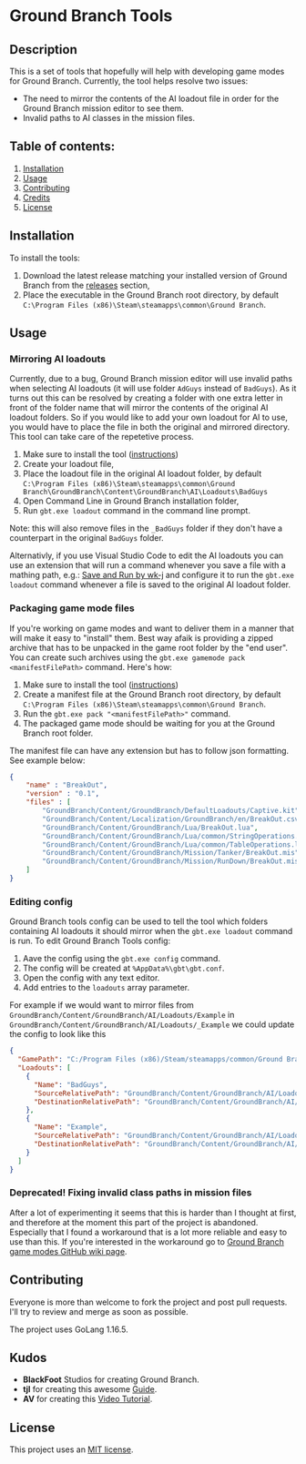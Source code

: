 # Ground Branch Tools

## Description

This is a set of tools that hopefully will help with developing game modes for
Ground Branch. Currently, the tool helps resolve two issues:

* The need to mirror the contents of the AI loadout file in order for the Ground
Branch mission editor to see them.
* Invalid paths to AI classes in the mission files.

## Table of contents:

1. [Installation](#installation)
2. [Usage](#usage)
3. [Contributing](#contributing)
4. [Credits](#credits)
5. [License](#license)

## Installation

To install the tools:

1. Download the latest release matching your installed version of Ground Branch
from the [releases](https://github.com/JakBaranowski/gb-tools/releases) section,
2. Place the executable in the Ground Branch root directory, by default 
`C:\Program Files (x86)\Steam\steamapps\common\Ground Branch`.

## Usage

### Mirroring AI loadouts

Currently, due to a bug, Ground Branch mission editor will use invalid paths when
selecting AI loadouts (it will use folder `AdGuys` instead of `BadGuys`). As it 
turns out this can be resolved by creating a folder with one extra letter in front
of the folder name that will mirror the contents of the original AI loadout folders.
So if you would like to add your own loadout for AI to use, you would have to place
the file in both the original and mirrored directory. This tool can take care of
the repetetive process. 

1. Make sure to install the tool ([instructions](#installation))
2. Create your loadout file,
2. Place the loadout file in the original AI loadout folder, by default 
`C:\Program Files (x86)\Steam\steamapps\common\Ground Branch\GroundBranch\Content\GroundBranch\AI\Loadouts\BadGuys`
3. Open Command Line in Ground Branch installation folder,
4. Run `gbt.exe loadout` command in the command line prompt.

Note: this will also remove files in the `_BadGuys` folder if they don't have a 
counterpart in the original `BadGuys` folder.

Alternativly, if you use Visual Studio Code to edit the AI loadouts you can use an
extension that will run a command whenever you save a file with a mathing path, e.g.: 
[Save and Run by wk-j](https://marketplace.visualstudio.com/items?itemName=wk-j.save-and-run)
and configure it to run the `gbt.exe loadout` command whenever a file is saved to the 
original AI loadout folder.

### Packaging game mode files

If you're working on game modes and want to deliver them in a manner that will
make it easy to "install" them. Best way afaik is providing a zipped archive that
has to be unpacked in the game root folder by the "end user". You can create 
such archives using the `gbt.exe gamemode pack <manifestFilePath>` command. 
Here's how:

1. Make sure to install the tool ([instructions](#installation))
2. Create a manifest file at the Ground Branch root directory, by default 
`C:\Program Files (x86)\Steam\steamapps\common\Ground Branch`.
3. Run the `gbt.exe pack "<manifestFilePath>"` command.
4. The packaged game mode should be waiting for you at the Ground Branch root folder.

The manifest file can have any extension but has to follow json formatting. See
example below:

```json
{
    "name" : "BreakOut",
    "version" : "0.1",
    "files" : [
        "GroundBranch/Content/GroundBranch/DefaultLoadouts/Captive.kit",
        "GroundBranch/Content/Localization/GroundBranch/en/BreakOut.csv",
        "GroundBranch/Content/GroundBranch/Lua/BreakOut.lua",
        "GroundBranch/Content/GroundBranch/Lua/common/StringOperations.lua",
        "GroundBranch/Content/GroundBranch/Lua/common/TableOperations.lua",
        "GroundBranch/Content/GroundBranch/Mission/Tanker/BreakOut.mis",
        "GroundBranch/Content/GroundBranch/Mission/RunDown/BreakOut.mis"
    ]
}
```

### Editing config

Ground Branch tools config can be used to tell the tool which folders containing
AI loadouts it should mirror when the `gbt.exe loadout` command is run. To edit
Ground Branch Tools config:

1. Aave the config using the `gbt.exe config` command.
2. The config will be created at `%AppData%\gbt\gbt.conf`.
3. Open the config with any text editor.
4. Add entries to the `loadouts` array parameter.

For example if we would want to mirror files from `GroundBranch/Content/GroundBranch/AI/Loadouts/Example`
in `GroundBranch/Content/GroundBranch/AI/Loadouts/_Example` we could update the
config to look like this

```json
{
  "GamePath": "C:/Program Files (x86)/Steam/steamapps/common/Ground Branch",
  "Loadouts": [
    {
      "Name": "BadGuys",
      "SourceRelativePath": "GroundBranch/Content/GroundBranch/AI/Loadouts/BadGuys",
      "DestinationRelativePath": "GroundBranch/Content/GroundBranch/AI/Loadouts/_BadGuys"
    },
    {
      "Name": "Example",
      "SourceRelativePath": "GroundBranch/Content/GroundBranch/AI/Loadouts/Example",
      "DestinationRelativePath": "GroundBranch/Content/GroundBranch/AI/Loadouts/_Example"
    }
  ]
}
```

### Deprecated! Fixing invalid class paths in mission files

After a lot of experimenting it seems that this is harder than I thought at first,
and therefore at the moment this part of the project is abandoned. Especially 
that I found a workaround that is a lot more reliable and easy to use than this.
If you're interested in the workaround go to 
[Ground Branch game modes GitHub wiki page](https://github.com/JakBaranowski/ground-branch-game-modes/wiki/mission-ai-class-workaround).

## Contributing

Everyone is more than welcome to fork the project and post pull requests. I'll try
to review and merge as soon as possible.

The project uses GoLang 1.16.5.

## Kudos

* **BlackFoot** Studios for creating Ground Branch.
* **tjl** for creating this awesome 
[Guide](https://steamcommunity.com/sharedfiles/filedetails/?id=2461956424).
* **AV** for creating this [Video Tutorial](https://www.youtube.com/playlist?list=PLle5osICJhZJwHxGOb1iBXoyu_uk9yXMY).

## License

This project uses an [MIT license](license.md).
